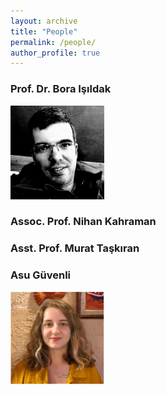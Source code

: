 ```yaml
---
layout: archive
title: "People"
permalink: /people/
author_profile: true
---
```


### Prof. Dr. Bora Işıldak

<p align="left"><img src="../images/people_images/bora_isildak.png" alt="drawing" width="150"></p>

### Assoc. Prof. Nihan Kahraman

### Asst. Prof. Murat Taşkıran

### Asu Güvenli

<p align="left"><img src="../images/people_images/asu_guvenli.png"
alt="drawing" width="150"></p>


